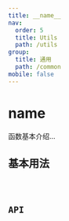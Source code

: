 ```yaml
---
title: __name__
nav:
  order: 5
  title: Utils
  path: /utils
group:
  title: 通用
  path: /common
mobile: false
---
```


# __name__

函数基本介绍...

## 基本用法

<code src="./demos/Basic.tsx" />

## API

```ts

```
